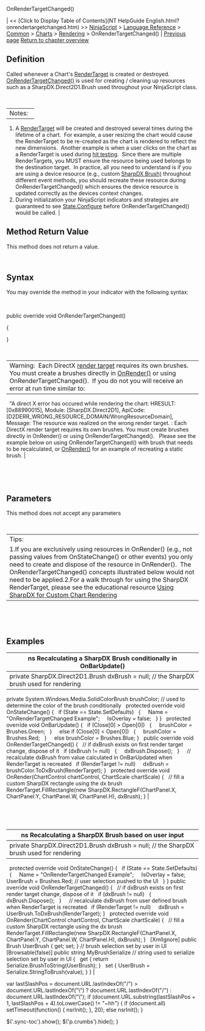 ﻿










 


OnRenderTargetChanged()







| &lt;&lt; [Click to Display Table of Contents](NT HelpGuide English.html?onrendertargetchanged.htm) &gt;&gt;
 [NinjaScript](ninjascript.htm) &gt; [Language Reference](language_reference_wip.htm) &gt; [Common](common.htm) &gt; [Charts](chart.htm) &gt; [Rendering](rendering.htm) &gt;
OnRenderTargetChanged() | [Previous page](onrender.htm)
[Return to chapter overview](rendering.htm)










Definition
----------


Called whenever a Chart's [RenderTarget](rendertarget.htm) is created or destroyed. [OnRenderTargetChanged()](onrendertargetchanged.htm) is used for creating / cleaning up resources such as a SharpDX.Direct2D1.Brush used throughout your NinjaScript class.


 




|  |
| --- |
| Notes:   
1. A [RenderTarget](rendertarget.htm) will be created and destroyed several times during the lifetime of a chart.  For example, a user resizing the chart would cause the RenderTarget to be re-created as the chart is rendered to reflect the new dimensions.  Another example is when a user clicks on the chart as a RenderTarget is used during [hit testing](isinhittest.htm).  Since there are multiple RenderTargets, you MUST ensure the resource being used belongs to the destination target.  In practice, all you need to understand is if you are using a device resource (e.g., custom [SharpDX Brush)](brushes.htm) throughout different event methods, you should recreate these resource during OnRenderTargetChanged() which ensures the device resource is updated correctly as the devices context changes.
2. During initialization your NinjaScript indicators and strategies are guaranteed to see [State.Configure](onstatechange.htm) before OnRenderTargetChanged() would be called. |





Method Return Value
-------------------


This method does not return a value.


 


Syntax
------


You may override the method in your indicator with the following syntax:


 


public override void OnRenderTargetChanged()  

{  

}


 




|  |
| --- |
| Warning:  Each DirectX [render target](rendertarget.htm) requires its own brushes. You must create a brushes directly in [OnRender()](onrender.htm) or using OnRenderTargetChanged().  If you do not you will receive an error at run time similar to: 
 
"A direct X error has occured while rendering the chart: HRESULT: [0x88990015], Module: [SharpDX.Direct2D1], ApiCode: [D2DERR\_WRONG\_RESOURCE\_DOMAIN/WrongResourceDomain], Message: The resource was realized on the wrong render target. : Each DirectX render target requires its own brushes. You must create brushes directly in OnRender() or using OnRenderTargetChanged().
 
Please see the example below on using OnRenderTargetChanged() with brush that needs to be recalculated, or [OnRender()](onrender.htm) for an example of recreating a static brush. |



 


 


Parameters
----------


This method does not accept any parameters


 




|  |
| --- |
| Tips: 
1.If you are exclusively using resources in OnRender() (e.g., not passing values from OnStateChange() or other events) you only need to create and dispose of the resource in OnRender().  The OnRenderTargetChanged() concepts illustrated below would not need to be applied.2.For a walk through for using the SharpDX RenderTarget, please see the educational resource [Using SharpDX for Custom Chart Rendering](using_sharpdx_for_custom_chart_rendering.htm) |



 


 


Examples
--------




| ns Recalculating a SharpDX Brush conditionally in OnBarUpdate() |
| --- |
| private SharpDX.Direct2D1.Brush dxBrush = null; // the SharpDX brush used for rendering      
private System.Windows.Media.SolidColorBrush brushColor; // used to determine the color of the brush conditionally
 
protected override void OnStateChange()
{
   if (State == State.SetDefaults)
   {
     Name = "OnRenderTargetChanged Example";
     IsOverlay = false;
   }
}
 
protected override void OnBarUpdate()
{
   if (Close[0] &gt; Open[0])
   {
     brushColor = Brushes.Green;
   }
 
   else if (Close[0] &lt; Open[0])
   {
     brushColor = Brushes.Red;
   }
 
   else brushColor = Brushes.Blue;
}
 
public override void OnRenderTargetChanged()
{
   // if dxBrush exists on first render target change, dispose of it
   if (dxBrush != null)
   {
     dxBrush.Dispose();
   }
 
   // recalculate dxBrush from value calculated in OnBarUpdated when RenderTarget is recreated
   if (RenderTarget != null)
     dxBrush = brushColor.ToDxBrush(RenderTarget);
}
 
protected override void OnRender(ChartControl chartControl, ChartScale chartScale)
{
   // fill a custom SharpDX rectangle using the dx brush
   RenderTarget.FillRectangle(new SharpDX.RectangleF(ChartPanel.X, ChartPanel.Y, ChartPanel.W, ChartPanel.H), dxBrush);
} |



 


 




| ns Recalculating a SharpDX Brush based on user input |
| --- |
| private SharpDX.Direct2D1.Brush dxBrush = null; // the SharpDX brush used for rendering      
 
protected override void OnStateChange()
{
   if (State == State.SetDefaults)
   {
     Name = "OnRenderTargetChanged Example";
     IsOverlay = false;
     UserBrush = Brushes.Red; // user selection pushed to the UI
   }
}
public override void OnRenderTargetChanged()
{
   // if dxBrush exists on first render target change, dispose of it
   if (dxBrush != null)
   {
     dxBrush.Dispose();
   }
 
   // recalculate dxBrush from user defined brush when RenderTarget is recreated
   if (RenderTarget != null)
     dxBrush = UserBrush.ToDxBrush(RenderTarget);
}
 
protected override void OnRender(ChartControl chartControl, ChartScale chartScale)
{
   // fill a custom SharpDX rectangle using the dx brush
   RenderTarget.FillRectangle(new SharpDX.RectangleF(ChartPanel.X, ChartPanel.Y, ChartPanel.W, ChartPanel.H), dxBrush);
}
 
[XmlIgnore]
public Brush UserBrush { get; set; } // brush selection set by user in UI
 
[Browsable(false)]
public string MyBrushSerialize // string used to serialize selection set by user in UI
{
   get { return Serialize.BrushToString(UserBrush); }
   set { UserBrush = Serialize.StringToBrush(value); }
} |






 
 var lastSlashPos = document.URL.lastIndexOf("/") &gt; document.URL.lastIndexOf("\\") ? document.URL.lastIndexOf("/") : document.URL.lastIndexOf("\\");
 if (document.URL.substring(lastSlashPos + 1, lastSlashPos + 4).toLowerCase() != "~hh") {
 if (document.all) setTimeout(function() {
 nsrInit();
 }, 20);
 else nsrInit();
 }
 
 
 $('.sync-toc').show();
 $('p.crumbs').hide();
 }
 
 
 



